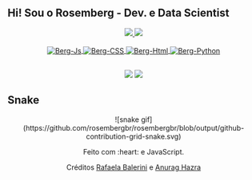 ## Hi! Sou o Rosemberg - Dev. e Data Scientist

<!--
**RosembergBR/rosembergBR** is a ✨ _special_ ✨ repository because its `README.md` (this file) appears on your GitHub profile.

Here are some ideas to get you started:

- 🔭 Atualmente desenvolvendo em Python, HTML, CSS e JS.
- 🌱 Estudando PHP e Laravel.
- 💬 Ask me about ...
- 📫 Fale comigo através do email: 
- 😄 Pronouns: ele/dele
-->

<!-- Pessoal que veio atrás do **Github Stats:** a API provavelmente saiu do ar nesse período,
mas você pode adicionar a sua própria, seguindo esse [tutorial](https://github.com/anuraghazra/github-readme-stats/blob/master/readme.md#deploy-on-your-own-vercel-instance) -->

<div>
  <div align="center">
  <a href="https://github.com/rosembergbr"> 
  <img height="180em" src="https://github-readme-stats.vercel.app/api?username=rosembergbr&show_icons=true&theme=dark"/>
  <img height="180em" src="https://github-readme-stats.vercel.app/api/top-langs/?username=rosembergbr&layout=compact&theme=dark"/>
</div>

<div style="display: inline_block"><br>
  <div align="center">
  <img align="center" alt="Berg-Js" height="30" width="40" src="https://cdn.jsdelivr.net/gh/devicons/devicon/icons/javascript/javascript-original.svg">
  <img align="center" alt="Berg-CSS" height="30" width="40" src="https://cdn.jsdelivr.net/gh/devicons/devicon/icons/css3/css3-original.svg">
  <img align="center" alt="Berg-Html" height="30" width="40" src="https://cdn.jsdelivr.net/gh/devicons/devicon/icons/html5/html5-original.svg">
  <img align="center" alt="Berg-Python" height="30" width="40" src="https://cdn.jsdelivr.net/gh/devicons/devicon/icons/python/python-original.svg"> 
</div>
  
  ##
 
<div> 
  <div align="center">
<!--  <a href="https://www.youtube.com/xxxxxx" target="_blank"><img src="https://img.shields.io/badge/YouTube-FF0000?style=for-the-badge&logo=youtube&logoColor=white" target="_blank"></a>
  <a href="https://instagram.com/xxxxxx" target="_blank"><img src="https://img.shields.io/badge/-Instagram-%23E4405F?style=for-the-badge&logo=instagram&logoColor=white" target="_blank"></a>
 	<a href="https://www.twitch.tv/xxxxxx" target="_blank"><img src="https://img.shields.io/badge/Twitch-9146FF?style=for-the-badge&logo=twitch&logoColor=white" target="_blank"></a>
  <a href="https://discord.gg/xxxxxx" target="_blank"><img src="https://img.shields.io/badge/Discord-7289DA?style=for-the-badge&logo=discord&logoColor=white" target="_blank"></a> -->
  <a href="https://www.linkedin.com/in/benedito-rosemberg-58796416brsl" target="_blank"><img src="https://img.shields.io/badge/-LinkedIn-%230077B5?style=for-the-badge&logo=linkedin&logoColor=white" target="_blank"></a>   
  <a href = "mailto:"><img src="https://img.shields.io/badge/Gmail-D14836?style=for-the-badge&logo=gmail&logoColor=white" target="_blank"></a>
</div>

## Snake

<div>
 <div align="center">
  ![snake gif](https://github.com/rosembergbr/rosembergbr/blob/output/github-contribution-grid-snake.svg)
 </div>
 <p></p>
<div>
 <div align="center"
  <p>Feito com :heart: e JavaScript.</p>
  <p>Créditos <a href="https: Rafaela Balerini">Rafaela Balerini</a> e  <a href="https: Anurag Hazra">Anurag Hazra</a>
  </p>
</div>
